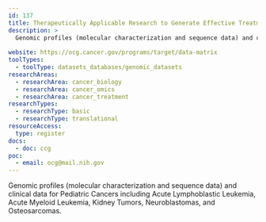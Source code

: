 ```yaml
---
id: 137
title: Therapeutically Applicable Research to Generate Effective Treatments (TARGET) Data Matrix
description: >
  Genomic profiles (molecular characterization and sequence data) and clinical data for Pediatric Cancers including Acute Lymphoblastic Leukemia, Acute Myeloid Leukemia, Kidney Tumors, Neuroblastomas, and Osteosarcomas.
  
website: https://ocg.cancer.gov/programs/target/data-matrix
toolTypes:
  - toolType: datasets_databases/genomic_datasets
researchAreas:
  - researchArea: cancer_biology
  - researchArea: cancer_omics
  - researchArea: cancer_treatment
researchTypes:
  - researchType: basic
  - researchType: translational
resourceAccess:
  type: register
docs:
  - doc: ccg
poc:
  - email: ocg@mail.nih.gov
---
```

Genomic profiles (molecular characterization and sequence data) and clinical data for Pediatric Cancers including Acute Lymphoblastic Leukemia, Acute Myeloid Leukemia, Kidney Tumors, Neuroblastomas, and Osteosarcomas.
